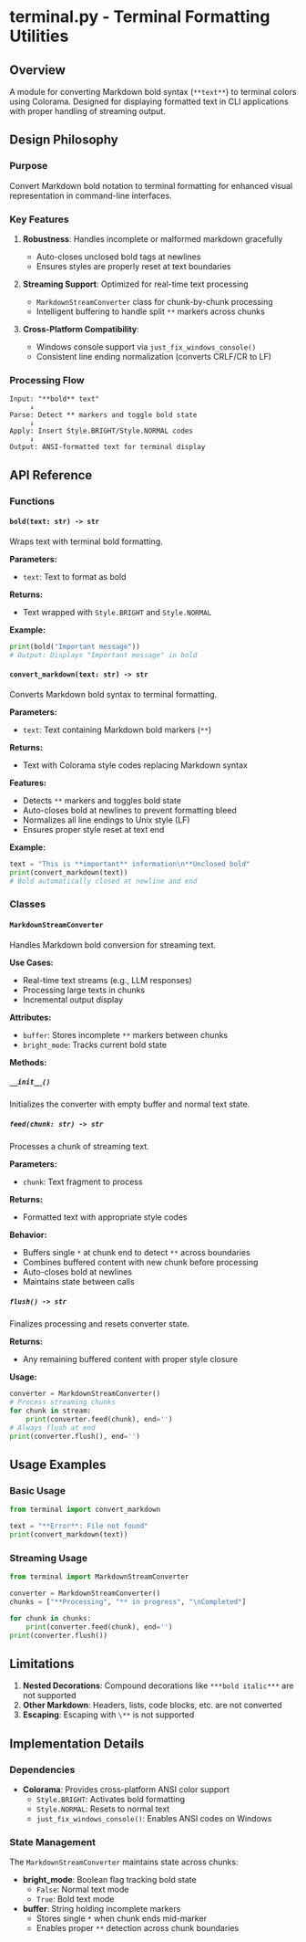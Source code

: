 # terminal.py - Terminal Formatting Utilities

## Overview

A module for converting Markdown bold syntax (`**text**`) to terminal colors using Colorama.
Designed for displaying formatted text in CLI applications with proper handling of streaming output.

## Design Philosophy

### Purpose
Convert Markdown bold notation to terminal formatting for enhanced visual representation in command-line interfaces.

### Key Features

1. **Robustness**: Handles incomplete or malformed markdown gracefully
   - Auto-closes unclosed bold tags at newlines
   - Ensures styles are properly reset at text boundaries

2. **Streaming Support**: Optimized for real-time text processing
   - `MarkdownStreamConverter` class for chunk-by-chunk processing
   - Intelligent buffering to handle split `**` markers across chunks

3. **Cross-Platform Compatibility**: 
   - Windows console support via `just_fix_windows_console()`
   - Consistent line ending normalization (converts CRLF/CR to LF)

### Processing Flow

```
Input: "**bold** text"
     ↓
Parse: Detect ** markers and toggle bold state
     ↓
Apply: Insert Style.BRIGHT/Style.NORMAL codes
     ↓
Output: ANSI-formatted text for terminal display
```

## API Reference

### Functions

#### `bold(text: str) -> str`
Wraps text with terminal bold formatting.

**Parameters:**
- `text`: Text to format as bold

**Returns:**
- Text wrapped with `Style.BRIGHT` and `Style.NORMAL`

**Example:**
```python
print(bold("Important message"))
# Output: Displays "Important message" in bold
```

#### `convert_markdown(text: str) -> str`
Converts Markdown bold syntax to terminal formatting.

**Parameters:**
- `text`: Text containing Markdown bold markers (`**`)

**Returns:**
- Text with Colorama style codes replacing Markdown syntax

**Features:**
- Detects `**` markers and toggles bold state
- Auto-closes bold at newlines to prevent formatting bleed
- Normalizes all line endings to Unix style (LF)
- Ensures proper style reset at text end

**Example:**
```python
text = "This is **important** information\n**Unclosed bold"
print(convert_markdown(text))
# Bold automatically closed at newline and end
```

### Classes

#### `MarkdownStreamConverter`
Handles Markdown bold conversion for streaming text.

**Use Cases:**
- Real-time text streams (e.g., LLM responses)
- Processing large texts in chunks
- Incremental output display

**Attributes:**
- `buffer`: Stores incomplete `**` markers between chunks
- `bright_mode`: Tracks current bold state

**Methods:**

##### `__init__()`
Initializes the converter with empty buffer and normal text state.

##### `feed(chunk: str) -> str`
Processes a chunk of streaming text.

**Parameters:**
- `chunk`: Text fragment to process

**Returns:**
- Formatted text with appropriate style codes

**Behavior:**
- Buffers single `*` at chunk end to detect `**` across boundaries
- Combines buffered content with new chunk before processing
- Auto-closes bold at newlines
- Maintains state between calls

##### `flush() -> str`
Finalizes processing and resets converter state.

**Returns:**
- Any remaining buffered content with proper style closure

**Usage:**
```python
converter = MarkdownStreamConverter()
# Process streaming chunks
for chunk in stream:
    print(converter.feed(chunk), end='')
# Always flush at end
print(converter.flush(), end='')
```

## Usage Examples

### Basic Usage
```python
from terminal import convert_markdown

text = "**Error**: File not found"
print(convert_markdown(text))
```

### Streaming Usage
```python
from terminal import MarkdownStreamConverter

converter = MarkdownStreamConverter()
chunks = ["**Processing", "** in progress", "\nCompleted"]

for chunk in chunks:
    print(converter.feed(chunk), end='')
print(converter.flush())
```

## Limitations

1. **Nested Decorations**: Compound decorations like `***bold italic***` are not supported
2. **Other Markdown**: Headers, lists, code blocks, etc. are not converted
3. **Escaping**: Escaping with `\**` is not supported

## Implementation Details

### Dependencies
- **Colorama**: Provides cross-platform ANSI color support
  - `Style.BRIGHT`: Activates bold formatting
  - `Style.NORMAL`: Resets to normal text
  - `just_fix_windows_console()`: Enables ANSI codes on Windows

### State Management
The `MarkdownStreamConverter` maintains state across chunks:
- **bright_mode**: Boolean flag tracking bold state
  - `False`: Normal text mode
  - `True`: Bold text mode
- **buffer**: String holding incomplete markers
  - Stores single `*` when chunk ends mid-marker
  - Enables proper `**` detection across chunk boundaries